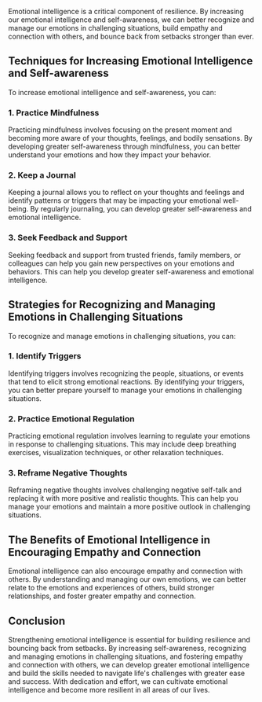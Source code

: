 
Emotional intelligence is a critical component of resilience. By increasing our emotional intelligence and self-awareness, we can better recognize and manage our emotions in challenging situations, build empathy and connection with others, and bounce back from setbacks stronger than ever.

Techniques for Increasing Emotional Intelligence and Self-awareness
-------------------------------------------------------------------

To increase emotional intelligence and self-awareness, you can:

### 1. Practice Mindfulness

Practicing mindfulness involves focusing on the present moment and becoming more aware of your thoughts, feelings, and bodily sensations. By developing greater self-awareness through mindfulness, you can better understand your emotions and how they impact your behavior.

### 2. Keep a Journal

Keeping a journal allows you to reflect on your thoughts and feelings and identify patterns or triggers that may be impacting your emotional well-being. By regularly journaling, you can develop greater self-awareness and emotional intelligence.

### 3. Seek Feedback and Support

Seeking feedback and support from trusted friends, family members, or colleagues can help you gain new perspectives on your emotions and behaviors. This can help you develop greater self-awareness and emotional intelligence.

Strategies for Recognizing and Managing Emotions in Challenging Situations
--------------------------------------------------------------------------

To recognize and manage emotions in challenging situations, you can:

### 1. Identify Triggers

Identifying triggers involves recognizing the people, situations, or events that tend to elicit strong emotional reactions. By identifying your triggers, you can better prepare yourself to manage your emotions in challenging situations.

### 2. Practice Emotional Regulation

Practicing emotional regulation involves learning to regulate your emotions in response to challenging situations. This may include deep breathing exercises, visualization techniques, or other relaxation techniques.

### 3. Reframe Negative Thoughts

Reframing negative thoughts involves challenging negative self-talk and replacing it with more positive and realistic thoughts. This can help you manage your emotions and maintain a more positive outlook in challenging situations.

The Benefits of Emotional Intelligence in Encouraging Empathy and Connection
----------------------------------------------------------------------------

Emotional intelligence can also encourage empathy and connection with others. By understanding and managing our own emotions, we can better relate to the emotions and experiences of others, build stronger relationships, and foster greater empathy and connection.

Conclusion
----------

Strengthening emotional intelligence is essential for building resilience and bouncing back from setbacks. By increasing self-awareness, recognizing and managing emotions in challenging situations, and fostering empathy and connection with others, we can develop greater emotional intelligence and build the skills needed to navigate life's challenges with greater ease and success. With dedication and effort, we can cultivate emotional intelligence and become more resilient in all areas of our lives.
